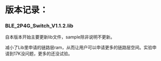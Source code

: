 # 版本记录：

### BLE_2P4G_Switch_V1.1.2.lib

自本版本开始主要更新lib文件，sample除非说明不更新。

减小了Lib里申请的链路层ram，从而让用户可以申请更多的链路层空间。实验申请到17K没问题，更多的还没试验。 